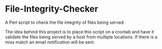 # File-Integrity-Checker
A Perl script to check the file integrity of files being served.

The idea behind this project is to place this script on a crontab and have it validate the files being served by a host from multiple locations. If there is a miss match an email notification will be sent.
